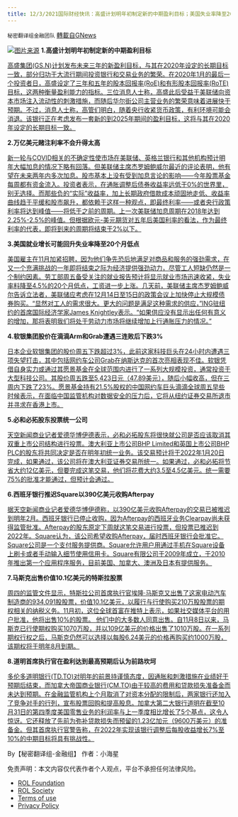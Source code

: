 ```yaml
---
title: 12/3/2021国际财经快讯：高盛计划明年初制定新的中期盈利目标；美国失业率降至20个月低点
---
```

`秘密翻译组金融团队` [轉載自GNews](https://gnews.org/zh-hans/1716403/)

![](https://assets.gnews.org/wp-content/uploads/2021/12/图片1-11.png)[图片来源](https://www.reuters.com/)
**1.高盛计划明年初制定新的中期盈利目标**

[高盛集团(GS.N)计划发布未来三年的新盈利目标，与其在2020年设定的长期目标一致，部分归功于大流行期间投资银行和交易业务的繁荣。在2020年1月的最后一个投资者日，高盛设定了三年和五年的股本回报率(RoE)和有形股本回报率(RoTE)目标，这两种衡量盈利能力的指标。三位消息人士称，高盛此后受益于美联储向资本市场注入流动性的刺激措施，而随后华尔街公司主营业务的繁荣意味着进展快于预期。不过，消息人士称，高管们明白，随着央行收紧货币政策，有利环境可能会消退。该银行正在考虑发布一套新的到2025年期间的盈利目标，这将与其在2020年设定的长期目标一致。](https://www.reuters.com/markets/us/exclusive-goldman-sachs-planning-new-medium-term-profitability-targets-early-2021-12-02/)

**2.万亿美元赌注利率不会升得太高**

[新一轮与COVID相关的不确定性使市场在美联储、英格兰银行和其他机构预计明年大幅加息的情况下略有回落。但美联储主席杰罗姆鲍威尔最近的评论表明，他有望在未来两年内多次加息。股市基本上没有受到加息言论的影响——今年股票基金每周都有资金流入。投资者表示，在通胀调整后债券收益率远低于0%的世界里，别无选择。而那些负的“实际”收益率，加上长期政府借款成本顽固地走低、收益率曲线趋于平缓和股市飙升，都依赖于这样一种观点，即最终利率——或者央行政策利率将达到峰值——将低于之前的周期。上一次美联储加息周期在2018年达到2.25%-2.5%的峰值。但根据欧元-美元期货对五年后美国利率的看法，作为最终利率的代表，即将到来的周期将结束于2%以下。](https://www.reuters.com/markets/europe/trillion-dollar-wager-that-interest-rates-wont-rise-far-2021-12-01/)

**3.美国就业增长可能回升失业率降至20个月低点**

[美国雇主在11月加紧招聘，因为他们争先恐后地满足对商品和服务的强劲需求，在又一个充满挑战的一年即将结束之际为经济提供强劲动力，尽管工人短缺仍然是一个制约因素。劳工部周五备受关注的就业报告预计将显示就业市场迅速收紧，失业率料降至4.5%的20个月低点，工资进一步上涨。几天前，美联储主席杰罗姆鲍威尔告诉立法者，美联储应考虑在12月14日至15日的政策会议上加快停止大规模债券购买。“显然对工人的需求很大。更大的问题是满足这种需求的供应，”ING驻纽约的首席国际经济学家James Knightley表示。“如果供应没有显示出任何有意义的增加，那将表明我们将处于劳动力市场将继续增加上行通胀压力的情况。”](https://www.oann.com/u-s-job-growth-likely-picked-up-unemployment-rate-seen-at-20-month-low/)

**4.软银集团股价在滴滴Arm和Grab遭遇三连败后下跌3%**

[日本企业软银集团的股价周五下跌超过3%，此前这家科技巨头在24小时内遭遇三项失望打击，其中包括网约车公司Grab在纳斯达克的首次亮相表现不佳。软银凭借自身实力或通过其愿景基金在全球范围内进行了一系列大规模投资，通常投资于大型科技公司。其股价周五跌至5,423日元（47.89美元），随后小幅收高，但在三周内下跌了23%。愿景基金持有21.5%股权的中国网约车巨头滴滴全球周五早些时候表示，在面临中国监管机构对数据安全的压力后，它将从纽约证券交易所退市并寻求在香港上市。](https://www.oann.com/softbank-group-shares-slide-3-after-didi-arm-grab-triple-setback/)

**5.必和必拓股东投票统一公司**

[天空新闻商业记者爱德华博伊德表示，必和必拓股东将很快就公司是否应该取消其双重上市公司结构进行投票。澳大利亚上市公司BHP Limited和英国上市公司BHP PLC的股东将共同决定是否在明年初统一业务。该交易预计将于2022年1月20日完成，如果通过，该公司将在澳大利亚证券交易所统一。如果通过，必和必拓将节省大约12亿美元，但要完成这笔交易，他们将花费大约3.5至4.5亿美元。统一需要75%的批准才能通过，但预计会通过。](https://www.skynews.com.au/business/finance/bhp-shareholders-to-vote-to-unify-company/video/461e07fc9980990ed61bf3f5923ca542)

**6.西班牙银行推迟Square以390亿美元收购Afterpay**

[据天空新闻商业记者爱德华博伊德称，以390亿美元收购Afterpay的交易已被推迟到明年2月。西班牙银行已停止收购，因为Afterpay的西班牙业务Clearpay尚未获得监管批准。Afterpay的股东原定下周就这笔交易进行投票，但投票已推迟到2022年。Square认为，该公司希望收购Afterpay，届时西班牙银行会批准它。Square公司是一个支付服务提供商。Square允许用户用通过手机在Square设备上刷卡或者手动输入细节使用信用卡。Square有限公司于2009年成立，于2010年推出第一个应用程序服务，目前美国、加拿大、澳洲及日本有提供服务。](https://www.skynews.com.au/business/finance/bank-of-spain-delays-squares-39-billion-takeover-of-afterpay/video/76c5d500fa5f30be957d3b6e0fa3bd6a)

**7.马斯克出售价值10.1亿美元的特斯拉股票**

[周四的监管文件显示，特斯拉公司首席执行官埃隆·马斯克又出售了这家电动汽车制造商的934,091股股票，价值10.1亿美元，以履行与行使购买210万股股票的期权相关的纳税义务。11月初，这位全球首富在推特上表示，如果社交媒体平台的用户批准，他将出售10%的股票。 他们中的大多数人同意出售。自11月8日以来，马斯克已行使期权购买1070万股，并以109亿美元的价格出售了1010万股。在一系列期权行权之后，马斯克仍然可以选择以每股6.24美元的价格再购买约1000万股，该期权将于明年8月到期。](https://www.oann.com/musk-exercises-more-options-sells-tesla-shares-worth-1-01-billion/)

**8.道明首席执行官在盈利达到最高预期后认为前路坎坷**

[多伦多道明银行(TD.TO)对明年的前景持谨慎态度，因通胀和刺激措施在业绩好于预期后结束，而加拿大帝国商业银行(CM.TO)由于较高的费用和贷款损失准备金而未达到预期。在金融监管机构上个月取消了对资本分配的限制后，两家银行还加入了竞争对手的行列，宣布股票回购和提高股息。加拿大第二大银行道明在截至10月31日的第四季度美国零售业务的利润率与上一季度相比增长了5个基点，这令人惊讶。它还释放了先前为弥补贷款损失而预留的1.23亿加元（9600万美元）的准备金。但其首席执行官警告称，在2022年实现该银行调整后每股收益增长7%至10%的中期目标将具有挑战性。](https://www.reuters.com/markets/rates-bonds/canadas-cibc-posts-higher-quarterly-profit-lifts-dividend-10-2021-12-02/)

By【秘密翻译组-金融组】
作者：小海星

 

免责声明：本文内容仅代表作者个人观点，平台不承担任何法律风险。

- [ROL Foundation](https://rolfoundation.org/)
- [ROL Society](https://rolsociety.org/)
- [Terms of use](https://gnews.org/terms-of-use-3/)
- [Privacy Policy](https://gnews.org/privacy-policy/)
